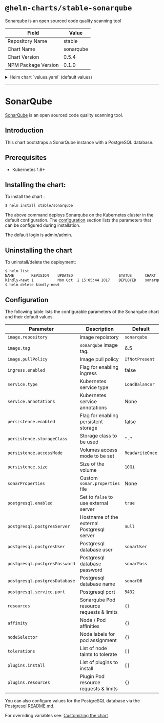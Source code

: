 # `@helm-charts/stable-sonarqube`

Sonarqube is an open sourced code quality scanning tool

| Field               | Value     |
| ------------------- | --------- |
| Repository Name     | stable    |
| Chart Name          | sonarqube |
| Chart Version       | 0.5.4     |
| NPM Package Version | 0.1.0     |

<details>

<summary>Helm chart `values.yaml` (default values)</summary>

```yaml
# Default values for sonarqube.
# This is a YAML-formatted file.
# Declare variables to be passed into your templates.
replicaCount: 1
image:
  repository: sonarqube
  tag: 6.7.3
service:
  name: sonarqube
  type: LoadBalancer
  externalPort: 9000
  internalPort: 9000
  annotations:
  # May be used in example for internal load balancing in GCP:
  # cloud.google.com/load-balancer-type: Internal
ingress:
  enabled: false
  # Used to create an Ingress record.
  hosts:
    - sonar.organization.com
  annotations:
  # kubernetes.io/ingress.class: nginx
  # kubernetes.io/tls-acme: "true"
  tls:
  # Secrets must be manually created in the namespace.
  # - secretName: chart-example-tls
  #   hosts:
  #     - chart-example.local

# Affinity for pod assignment
# Ref: https://kubernetes.io/docs/concepts/configuration/assign-pod-node/#affinity-and-anti-affinity
affinity: {}

# Tolerations for pod assignment
# Ref: https://kubernetes.io/docs/concepts/configuration/taint-and-toleration/
tolerations: []

# Node labels for pod assignment
# Ref: https://kubernetes.io/docs/user-guide/node-selection/
nodeSelector: {}

readinessProbe:
  initialDelaySeconds: 60
  periodSeconds: 30
  failureThreshold: 6
livenessProbe:
  initialDelaySeconds: 60
  periodSeconds: 30

# Set extra env variables. Like proxy settings.
extraEnv: {}

resources: {}
# We usually recommend not to specify default resources and to leave this as a conscious
# choice for the user. This also increases chances charts run on environments with little
# resources, such as Minikube. If you do want to specify resources, uncomment the following
# lines, adjust them as necessary, and remove the curly braces after 'resources:'.
# limits:
#  cpu: 100m
#  memory: 128Mi
# requests:
#  cpu: 100m
#  memory: 128Mi
persistence:
  enabled: false
  ## If defined, storageClassName: <storageClass>
  ## If set to "-", storageClassName: "", which disables dynamic provisioning
  ## If undefined (the default) or set to null, no storageClassName spec is
  ##   set, choosing the default provisioner.  (gp2 on AWS, standard on
  ##   GKE, AWS & OpenStack)
  ##
  # storageClass: "-"
  # accessMode: ReadWriteOnce
  # size: 10Gi

# List of plugins to install.
# For example:
# plugins:
#  install:
#    - "https://github.com/AmadeusITGroup/sonar-stash/releases/download/1.3.0/sonar-stash-plugin-1.3.0.jar"
#    - "https://github.com/SonarSource/sonar-ldap/releases/download/2.2-RC3/sonar-ldap-plugin-2.2.0.601.jar"
plugins:
  install: []
  resources: {}
  # We allow the plugins init container to have a separate resources declaration because
  # the initContainer does not take as much resources.

# A custom sonar.properties file can be provided using a multiline YAML string.
# For example:
# sonarProperties: |
#   sonar.forceAuthentication=true
#   sonar.security.realm=LDAP
#   ldap.url=ldaps://organization.com

## Configuration values for the postgresql dependency
## ref: https://github.com/kubernetes/charts/blob/master/stable/postgresql/README.md
##
postgresql:
  # Enable to deploy the PostgreSQL chart
  enabled: true
  # To use an external PostgreSQL instance, set enabled to false and uncomment
  # the line below:
  # postgresServer: ""
  postgresUser: 'sonarUser'
  postgresPassword: 'sonarPass'
  postgresDatabase: 'sonarDB'
  # Specify the TCP port that PostgreSQL should use
  service:
    port: 5432
```

</details>

---

# SonarQube

[SonarQube](https://www.sonarqube.org/) is an open sourced code quality scanning tool.

## Introduction

This chart bootstraps a SonarQube instance with a PostgreSQL database.

## Prerequisites

- Kubernetes 1.6+

## Installing the chart:

To install the chart :

```bash
$ helm install stable/sonarqube
```

The above command deploys Sonarqube on the Kubernetes cluster in the default configuration. The [configuration](#configuration) section lists the parameters that can be configured during installation.

The default login is admin/admin.

## Uninstalling the chart

To uninstall/delete the deployment:

```bash
$ helm list
NAME       	REVISION	UPDATED                 	STATUS  	CHART          	NAMESPACE
kindly-newt	1       	Mon Oct  2 15:05:44 2017	DEPLOYED	sonarqube-0.1.0	default
$ helm delete kindly-newt
```

## Configuration

The following table lists the configurable parameters of the Sonarqube chart and their default values.

| Parameter                     | Description                                | Default         |
| ----------------------------- | ------------------------------------------ | --------------- |
| `image.repository`            | image repoistory                           | `sonarqube`     |
| `image.tag`                   | `sonarqube` image tag.                     | 6.5             |
| `image.pullPolicy`            | Image pull policy                          | `IfNotPresent`  |
| `ingress.enabled`             | Flag for enabling ingress                  | false           |
| `service.type`                | Kubernetes service type                    | `LoadBalancer`  |
| `service.annotations`         | Kubernetes service annotations             | None            |
| `persistence.enabled`         | Flag for enabling persistent storage       | false           |
| `persistence.storageClass`    | Storage class to be used                   | "-"             |
| `persistence.accessMode`      | Volumes access mode to be set              | `ReadWriteOnce` |
| `persistence.size`            | Size of the volume                         | `10Gi`          |
| `sonarProperties`             | Custom `sonar.properties` file             | None            |
| `postgresql.enabled`          | Set to `false` to use external server      | `true`          |
| `postgresql.postgresServer`   | Hostname of the external Postgresql server | `null`          |
| `postgresql.postgresUser`     | Postgresql database user                   | `sonarUser`     |
| `postgresql.postgresPassword` | Postgresql database password               | `sonarPass`     |
| `postgresql.postgresDatabase` | Postgresql database name                   | `sonarDB`       |
| `postgresql.service.port`     | Postgresql port                            | `5432`          |
| `resources`                   | Sonarqube Pod resource requests & limits   | `{}`            |
| `affinity`                    | Node / Pod affinities                      | `{}`            |
| `nodeSelector`                | Node labels for pod assignment             | `{}`            |
| `tolerations`                 | List of node taints to tolerate            | `[]`            |
| `plugins.install`             | List of plugins to install                 | `[]`            |
| `plugins.resources`           | Plugin Pod resource requests & limits      | `{}`            |

You can also configure values for the PostgreSQL database via the Postgresql [README.md](https://github.com/kubernetes/charts/blob/master/stable/postgresql/README.md).

For overriding variables see: [Customizing the chart](https://docs.helm.sh/using_helm/#customizing-the-chart-before-installing)
